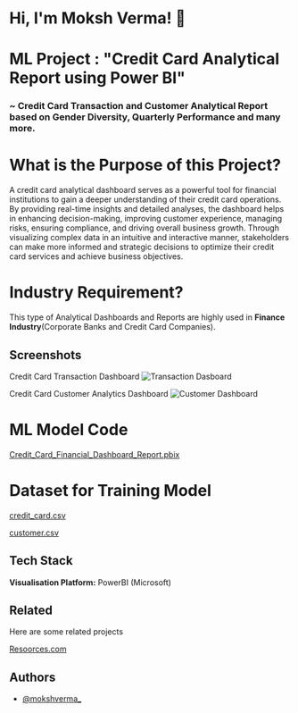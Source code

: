
# Hi, I'm Moksh Verma! 👋


# ML Project : "Credit Card Analytical Report using Power BI"

### ~ Credit Card Transaction and Customer Analytical Report based on Gender Diversity, Quarterly Performance and many more.


# What is the Purpose of this Project?

A credit card analytical dashboard serves as a powerful tool for financial institutions to gain a deeper understanding of their credit card operations. By providing real-time insights and detailed analyses, the dashboard helps in enhancing decision-making, improving customer experience, managing risks, ensuring compliance, and driving overall business growth. Through visualizing complex data in an intuitive and interactive manner, stakeholders can make more informed and strategic decisions to optimize their credit card services and achieve business objectives.

# Industry Requirement?

This type of Analytical Dashboards and Reports are highly used in **Finance Industry**(Corporate Banks and Credit Card Companies).


## Screenshots

Credit Card Transaction Dashboard
![Transaction Dasboard](https://github.com/mokshverma-dev/Credit-Card-Analytical-Resport-using-Power-BI/blob/main/Credit%20Card%20Analytical%20Report%20-%20Transactions%20Report%20ScreenShot.png)

Credit Card Customer Analytics Dashboard
![Customer Dashboard](https://github.com/mokshverma-dev/Credit-Card-Analytical-Resport-using-Power-BI/blob/main/Credit%20Card%20Analytical%20Report%20-%20Customers%20Report%20ScreenShot.png)


# ML Model Code

[Credit_Card_Financial_Dashboard_Report.pbix](https://github.com/mokshverma-dev/Credit-Card-Analytical-Resport-using-Power-BI/blob/main/Credit_Card_Financial_Dashboard_Report.pbix)

# Dataset for Training Model

[credit_card.csv](https://github.com/mokshverma-dev/Credit-Card-Analytical-Resport-using-Power-BI/blob/main/credit_card.csv)

[customer.csv](https://github.com/mokshverma-dev/Credit-Card-Analytical-Resport-using-Power-BI/blob/main/customer.csv)

## Tech Stack

**Visualisation Platform:**   PowerBI (Microsoft)


## Related

Here are some related projects

[Resoorces.com](https://github.com/mokshverma-dev/Resoorces)


## Authors

- [@mokshverma_](https://www.instagram.com/mokshverma_/)
